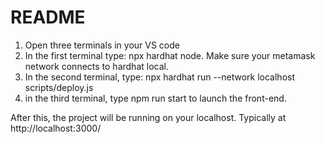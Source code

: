 # README

1. Open three terminals in your VS code
2. In the first terminal type: npx hardhat node. Make sure your metamask network connects to hardhat local.
3. In the second terminal, type: npx hardhat run --network localhost scripts/deploy.js
4. in the third terminal, type npm run start to launch the front-end.

After this, the project will be running on your localhost. Typically at http://localhost:3000/
